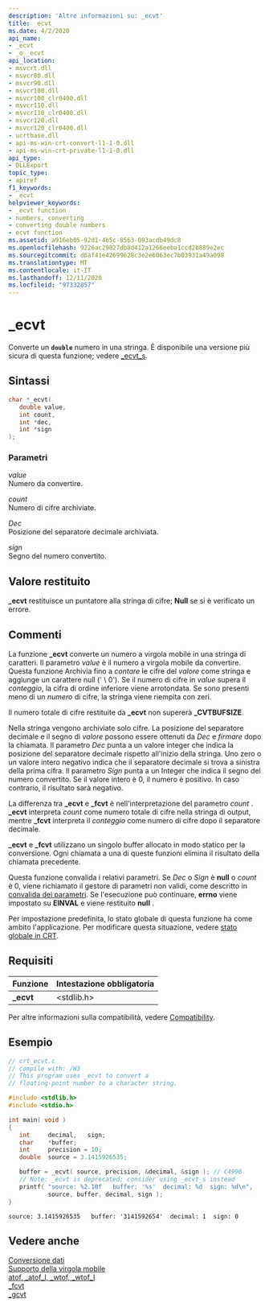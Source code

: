 ```yaml
---
description: 'Altre informazioni su: _ecvt'
title: _ecvt
ms.date: 4/2/2020
api_name:
- _ecvt
- _o__ecvt
api_location:
- msvcrt.dll
- msvcr80.dll
- msvcr90.dll
- msvcr100.dll
- msvcr100_clr0400.dll
- msvcr110.dll
- msvcr110_clr0400.dll
- msvcr120.dll
- msvcr120_clr0400.dll
- ucrtbase.dll
- api-ms-win-crt-convert-l1-1-0.dll
- api-ms-win-crt-private-l1-1-0.dll
api_type:
- DLLExport
topic_type:
- apiref
f1_keywords:
- _ecvt
helpviewer_keywords:
- _ecvt function
- numbers, converting
- converting double numbers
- ecvt function
ms.assetid: a916eb05-92d1-4b5c-8563-093acdb49dc8
ms.openlocfilehash: 9226ac29827db8d412a1266eeba1ccd2b889e2ec
ms.sourcegitcommit: d6af41e42699628c3e2e6063ec7b03931a49a098
ms.translationtype: MT
ms.contentlocale: it-IT
ms.lasthandoff: 12/11/2020
ms.locfileid: "97332857"
---
```

# <a name="_ecvt"></a>_ecvt

Converte un **`double`** numero in una stringa. È disponibile una versione più sicura di questa funzione; vedere [_ecvt_s](ecvt-s.md).

## <a name="syntax"></a>Sintassi

```C
char *_ecvt(
   double value,
   int count,
   int *dec,
   int *sign
);
```

### <a name="parameters"></a>Parametri

*value*<br/>
Numero da convertire.

*count*<br/>
Numero di cifre archiviate.

*Dec*<br/>
Posizione del separatore decimale archiviata.

*sign*<br/>
Segno del numero convertito.

## <a name="return-value"></a>Valore restituito

**_ecvt** restituisce un puntatore alla stringa di cifre; **Null** se si è verificato un errore.

## <a name="remarks"></a>Commenti

La funzione **_ecvt** converte un numero a virgola mobile in una stringa di caratteri. Il parametro *value* è il numero a virgola mobile da convertire. Questa funzione Archivia fino a *contare* le cifre del *valore* come stringa e aggiunge un carattere null (' \ 0'). Se il numero di cifre in *value* supera il *conteggio*, la cifra di ordine inferiore viene arrotondata. Se sono presenti meno di un *numero* di cifre, la stringa viene riempita con zeri.

Il numero totale di cifre restituite da **_ecvt** non supererà **_CVTBUFSIZE**.

Nella stringa vengono archiviate solo cifre. La posizione del separatore decimale e il segno di *valore* possono essere ottenuti da *Dec* e *firmare* dopo la chiamata. Il parametro *Dec* punta a un valore integer che indica la posizione del separatore decimale rispetto all'inizio della stringa. Uno zero o un valore intero negativo indica che il separatore decimale si trova a sinistra della prima cifra. Il parametro *Sign* punta a un Integer che indica il segno del numero convertito. Se il valore intero è 0, il numero è positivo. In caso contrario, il risultato sarà negativo.

La differenza tra **_ecvt** e **_fcvt** è nell'interpretazione del parametro *count* . **_ecvt** interpreta *count* come numero totale di cifre nella stringa di output, mentre **_fcvt** interpreta il *conteggio* come numero di cifre dopo il separatore decimale.

**_ecvt** e **_fcvt** utilizzano un singolo buffer allocato in modo statico per la conversione. Ogni chiamata a una di queste funzioni elimina il risultato della chiamata precedente.

Questa funzione convalida i relativi parametri. Se *Dec* o *Sign* è **null** o *count* è 0, viene richiamato il gestore di parametri non validi, come descritto in [convalida dei parametri](../../c-runtime-library/parameter-validation.md). Se l'esecuzione può continuare, **errno** viene impostato su **EINVAL** e viene restituito **null** .

Per impostazione predefinita, lo stato globale di questa funzione ha come ambito l'applicazione. Per modificare questa situazione, vedere [stato globale in CRT](../global-state.md).

## <a name="requirements"></a>Requisiti

|Funzione|Intestazione obbligatoria|
|--------------|---------------------|
|**_ecvt**|\<stdlib.h>|

Per altre informazioni sulla compatibilità, vedere [Compatibility](../../c-runtime-library/compatibility.md).

## <a name="example"></a>Esempio

```C
// crt_ecvt.c
// compile with: /W3
// This program uses _ecvt to convert a
// floating-point number to a character string.

#include <stdlib.h>
#include <stdio.h>

int main( void )
{
   int     decimal,   sign;
   char    *buffer;
   int     precision = 10;
   double  source = 3.1415926535;

   buffer = _ecvt( source, precision, &decimal, &sign ); // C4996
   // Note: _ecvt is deprecated; consider using _ecvt_s instead
   printf( "source: %2.10f   buffer: '%s'  decimal: %d  sign: %d\n",
           source, buffer, decimal, sign );
}
```

```Output
source: 3.1415926535   buffer: '3141592654'  decimal: 1  sign: 0
```

## <a name="see-also"></a>Vedere anche

[Conversione dati](../../c-runtime-library/data-conversion.md)<br/>
[Supporto della virgola mobile](../../c-runtime-library/floating-point-support.md)<br/>
[atof, _atof_l, _wtof, _wtof_l](atof-atof-l-wtof-wtof-l.md)<br/>
[_fcvt](fcvt.md)<br/>
[_gcvt](gcvt.md)<br/>
